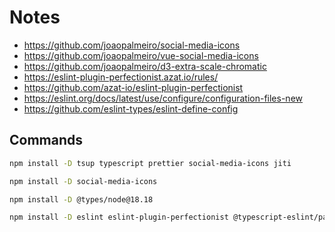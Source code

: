 # Notes

- https://github.com/joaopalmeiro/social-media-icons
- https://github.com/joaopalmeiro/vue-social-media-icons
- https://github.com/joaopalmeiro/d3-extra-scale-chromatic
- https://eslint-plugin-perfectionist.azat.io/rules/
- https://github.com/azat-io/eslint-plugin-perfectionist
- https://eslint.org/docs/latest/use/configure/configuration-files-new
- https://github.com/eslint-types/eslint-define-config

## Commands

```bash
npm install -D tsup typescript prettier social-media-icons jiti
```

```bash
npm install -D social-media-icons
```

```bash
npm install -D @types/node@18.18
```

```bash
npm install -D eslint eslint-plugin-perfectionist @typescript-eslint/parser eslint-define-config
```
